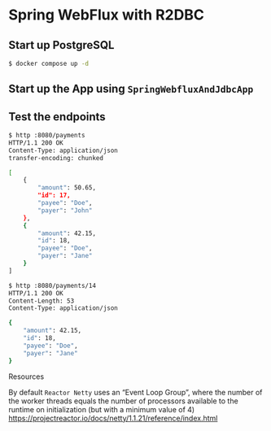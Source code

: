 # Spring WebFlux with R2DBC

## Start up PostgreSQL

```bash
$ docker compose up -d
```

## Start up the App using `SpringWebfluxAndJdbcApp`

## Test the endpoints

```bash
$ http :8080/payments
HTTP/1.1 200 OK
Content-Type: application/json
transfer-encoding: chunked

[
    {
        "amount": 50.65,
        "id": 17,
        "payee": "Doe",
        "payer": "John"
    },
    {
        "amount": 42.15,
        "id": 18,
        "payee": "Doe",
        "payer": "Jane"
    }
]
```

```bash
$ http :8080/payments/14
HTTP/1.1 200 OK
Content-Length: 53
Content-Type: application/json

{
    "amount": 42.15,
    "id": 18,
    "payee": "Doe",
    "payer": "Jane"
}
```


Resources

By default `Reactor Netty` uses an “Event Loop Group”, where the number of the worker threads equals the number of 
processors available to the runtime on initialization (but with a minimum value of 4)
https://projectreactor.io/docs/netty/1.1.21/reference/index.html


